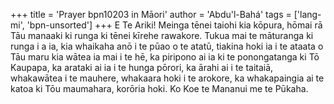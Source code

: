 +++
title = 'Prayer bpn10203 in Māori'
author = 'Abdu'l-Bahá'
tags = ['lang-mi', 'bpn-unsorted']
+++
E Te Ariki! Meinga tēnei taiohi kia kōpura, hōmai rā Tāu manaaki ki runga ki tēnei kīrehe rawakore. Tukua mai te māturanga ki runga i a ia, kia whaikaha anō i te pūao o te atatū, tiakina hoki ia i te ataata o Tāu maru kia wātea ia mai i te hē, ka piripono ai ia ki te ponongatanga ki Tō Kaupapa, ka arataki ai ia i te hunga pōrori, ka ārahi ai i te taitaiā, whakawātea i te mauhere, whakaara hoki i te arokore, ka whakapaingia ai te katoa ki Tōu maumahara, korōria hoki. Ko Koe te Mananui me te Pūkaha.
